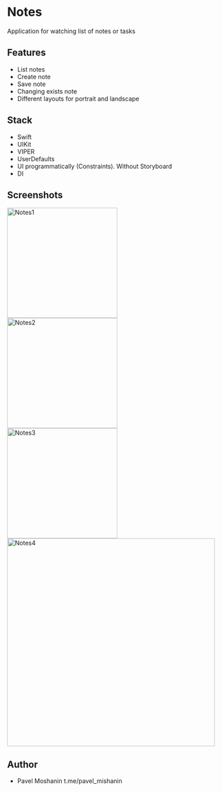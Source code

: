 # Notes
Application for watching list of notes or tasks

## Features
- List notes
- Create note
- Save note
- Changing exists note
- Different layouts for portrait and landscape

## Stack
- Swift
- UIKit
- VIPER
- UserDefaults
- UI programmatically (Constraints). Without Storyboard
- DI

## Screenshots

<img width="256" alt="Notes1" src="https://user-images.githubusercontent.com/87460819/195494958-c00e35f8-ecf4-41c0-9c56-78efc5a073e5.png"><img width="256" alt="Notes2" src="https://user-images.githubusercontent.com/87460819/195494984-97e30255-db32-4bc6-930f-9d195a063b74.png"><img width="256" alt="Notes3" src="https://user-images.githubusercontent.com/87460819/195495008-060bc5b3-1502-434f-96fe-a31933edcbfc.png">
<img width="483" alt="Notes4" src="https://user-images.githubusercontent.com/87460819/195495027-56b9448e-76ef-476a-950a-094c6b9f3cce.png">

## Author
- Pavel Moshanin t.me/pavel_mishanin
